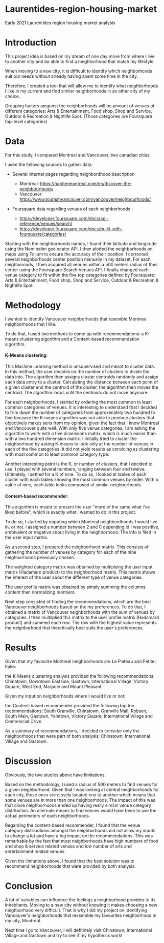 # Laurentides-region-housing-market
Early 2021 Laurentides region housing market analysis

# Introduction

This project idea is based on my dream of one day move from where I live to another city and be able to find a neighborhood that match my lifestyle.

When moving to a new city, it is difficult to identify which neighborhoods suit our needs without already having spent some time in the city.

Therefore, I created a tool that will allow me to identify what neighborhoods I like in my current and find similar neighborhoods in an other city of my choice.

Grouping factors amgonst the neighborhoods will be amount of venues of different categories: Arts & Entertainment, Food shop, Shop and Service, Outdoor & Recreation & Nightlife Spot. (Those categories are Foursquare top-level categories)


# Data

For this study, I compared Montreal and Vancouver, two canadian cities.

I used the following sources to gather data:  

- Several internet pages regarding neighbordhood description
  - Montreal: https://habitermontreal.com/en/discover-the-neighbourhoods
  - Vancouver: https://www.tourismvancouver.com/vancouver/neighbourhoods/
  
- Foursquare data regarding venues of each neighborhoods :
  - https://developer.foursquare.com/docs/api-reference/venues/search/
  - https://developer.foursquare.com/docs/build-with-foursquare/categories/

Starting with the neighborhoods names, I found their latitude and longitude using the Nominatim geolocator API.
I then plotted the neighborhoods on maps using Folium to ensure the accuracy of their position. I corrected several neighborhoods center position manually in my dataset. 
For each neighboroods, I then acquired all venues within a 500 meters radius of their center using the Foursquare Search Venues API. I finally changed each venue category to fit within the five top categories defined by Foursquare: Arts & Entertainment, Food shop, Shop and Service, Outdoor & Recreation & Nightlife Spot.


# Methodology

I wanted to identify Vancouver neighborhoods that resemble Montreal neighborhoods that I like.

To do that, I used two methods to come up with recommendations: a K-means clustering algorithm and a Content-based recommendation algorithm.

#### K-Means clustering:

This Machine Learning method is unsupervised and meant to cluster data. In this method, the user decides on the number of clusters to divide the data into. The algorithm then assigns cluster centroids randomly and assign each data entry to a cluster. Calculating the distance between each point of a given cluster and the centroid of the cluster, the algorithm then moves the centroid. The algorithm loops until the centroids do not move anymore.

For each neighborhoods, I started by ordering the most common to least common categories of venues. It is interesting to understand that I decided to trim down the number of categories from approximately two hundred to five because the K-means algorithm was not able to produce clusters that objectively makes sens from my opinion, given the fact that I know Montreal and Vancouver quite well. With only five venue categories, I am asking the algorithm to work with a five dimensions matrix, which is much easier than with a two hundred dimension matrix. I initially tried to cluster the neighborhood by asking K-means to look only at the number of venues in each of the five categories. It did not yield results as convicing as clustering with most common to least common category type. 

Another interesting point is the K, or number of clusters, that I decided to use. I played with several numbers, ranging between four and twelve. Ultimately, I settled for a K of nine. To do so, I looked at tables of each cluster with each tables showing the most common venues by order. With a value of nine, each table looks composed of similar neighborhoods.


#### Content-based recommender:

This algorithm is meant to present the user "more of the same what I've liked before", which is exactly what I wanted to do in this project. 

To do so, I started by unputing which Montreal neighbordhoods I would live in, or not. I assigned a number between 2 and 0 depending id I was positive, ambivalent or negative about living in the neighborhood. The info is filed in the user input matrix.

As a second step, I prepared the neighborhood matrix. This consists of gathering the number of venues by category for each of the nine neighborhoods previously chosen.

The weighted category matrix was obtained by multiplying the user input matrix (Hadamard product) to the neighborhood matrix. This matrix shows the interest of the user about the different type of venue categories.

The user profile matrix was obtained by simply summing the columns content then normalizing numbers.

Next step consisted of finding the recommendations, which are the best Vancouver neighborhoods based on the my preferences. To do that, I obtained a matrix of Vancouver neighborhoods with the sum of venues by categories. I then multilplied this matrix to the user profile matrix (Hadamard product) and summed each row. The row with the highest value represents the neighborhood that theoritically best suits the user's preferences.


# Results

Given that my favourite Montreal neighborhoods are Le Plateau and Petite-Italie:

the K-Means clustering analysis provided the following recommendations: Chinatown, Downtown Eastside, Gastown, International Village, Victory Square, West End, Marpole and Mount Pleasant.


Given my input on neighborhoods where I would live or not:

the Content-based recommender provided the following top ten recommendations: South Granville, Chinatown, Granville Mall, Robson, South Main, Gastown, Yaletown, Victory Square, International Village and Commercial Drive.


As a summary of recommendations, I decided to consider only the neighborhoods that were part of both analysis: Chinatown, International Village and Gastown. 


# Discussion

Obviously, the two studies above have limitations. 

Based on the methodology, I used a radius of 500 meters to find venues for a given neighborhood. Given that I was looking at central neighborhoods for each city, these ones are closely located one to another which means that some venues are in more than one neighborhoods. The impact of this was that close neighborhoods ended up having really similar venue category distribution. An alternate means to find venues would have been to use the actual perimeters of each neighborhoods.

Regarding the content-based recommender, I found that the venue category distributions amongst the neighborhoods did not allow my inputs to change a lot and have a big impact on the recommendations. This was remarkable by the fact that most neighborhoods have high numbers of food and shop & service related venues and low number of arts and entertainment related venues.

Given the limitations above, I found that the best solution was to recommend neighborhoods that were provided by both analysis.

# Conclusion

A lot of variables can influence the feelings a neighborhood provides to its inhabitants. Moving to a new city without knowing it makes choosing a new neighborhood very difficult. That is why I did my project on identifying Vancouver's neighborhoods that ressemble my favourites neighborhood in my city, Montreal. 

Next time I go to Vancouver, I will defitinely visit Chinatown, International Village and Gastown and try to see if my hypothesis work!
